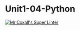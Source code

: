 # Unit1-04-Python
[![Mr Coxall's Super Linter](https://github.com/ICS3UC-Programming-AngelI/Unit1-04-Python/workflows/Mr%20Coxall's%20Super%20Linter/badge.svg)](https://github.com/ICS3UC-Programming-AngelI/Unit1-04-Python/actions/)
